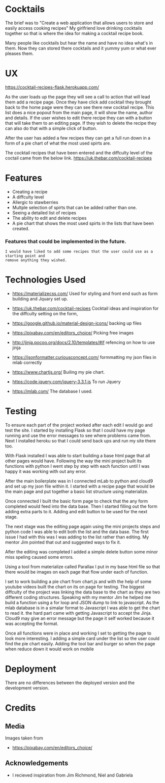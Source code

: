 # Cocktails 

The brief was to "Create a web application that allows users to store and easily access cooking recipes"
My girlfriend love drinking cocktails together so that is where the idea for making a cocktail recipe book. 

Many people like cocktails but hear the name and have no idea what's in them. Now they can stored there cocktails 
and it yummy yum or what ever pleases them. 

# UX

https://cocktail-recipes-flask.herokuapp.com/ 

As the user loads up the page they will see a call to action that will lead them add a recipe page. 
Once they have click add cocktail they brought back to the home page were they can see there new cocktail recipe.
This list does a nice popout from the main page, it will show the name, author and details. 
If the user wishes to edit there recipe they can with a button that will take them to an editing page.
If they wish to delete the recipe they can also do that with a simple click of button.

After the user has added a few recipes they can get a full run down in a form of a pie chart of what the most used
spirts are. 

The cocktail recipes that have been entered and the diffculty level of the coctail came from the below link. 
https://uk.thebar.com/cocktail-recipes 

# Features 
 
* Creating a recipe
* A diffculty level
* Allergic to stawberries
* Multple selection of spirts that can be added rather than one. 
* Seeing a detailed list of recipes
* The ability to edit and delete recipes
* A pie chart that shows the most used spirts in the lists that have been created. 

### Features that could be implemented in the future.
    I would have liked to add some recipes that the user could use as a starting point and 
    remove anything they wished.

# Technologies Used 

* https://materializecss.com/
    Used for styling and front end such as form building and Jquary set up. 

* https://uk.thebar.com/cocktail-recipes
    Cocktail ideas and inspiration for the diffculty setting on the form,
    
* https://google.github.io/material-design-icons/
    backing up files 
* https://pixabay.com/en/editors_choice/
    Picking free images 
* http://jinja.pocoo.org/docs/2.10/templates/#if
    refencing on how to use jinja
* https://jsonformatter.curiousconcept.com/
    formmatting my json files in mlab correctly
* https://www.chartjs.org/
    Builing my pie chart.
* https://code.jquery.com/jquery-3.3.1.js
    To run Jquery 
* https://mlab.com/
    The database I used.

# Testing
To ensure each part of the project worked after each edit I would go and test the site. 
I started by installing Flask so that I could have my page running and use the error messages to see
where problems came from. 
Next I installed heroku so that I could send back ups and run my site there too.

With Flask installed I was able to start building a base html page that all other pages would have. 
Following the way the mini project built its functions with python I went step by step with each function until
I was happy it was working with out any error.

After the main boilerplate was in I connected mLab to python and cloud9 and set up my json file within it.
I started with a recipe page that would be the main page and put together a basic list
structure using materialize.

Once connected I built the basic form page to check that the any form completed would feed into the data base. 
Then I started filling out the form adding extra parts to it. 
Adding and edit button to be used for the next stage.

The next stage was the editing page again using the mini projects steps and python code I was able to edit 
both the list and the data base. The first issue I had with this was I was adding to the list rather than editing.
My mentor Jim pointed that out and suggested ways to fix it. 
    
After the editing was completed I added a simple delete button some minor miss speling caused some errors.
    
Using a tool from materialize called Parallax I put in my base html file so that there would be images on each page 
that flow under each of function.  
    
I set to work building a pie chart from chart.js and with the help of some  youtube videos built the chart on its on
page for testing. The biggest diffculty of the project was linking the data base to the chart as they are two different
coding structures. Speaking with my mentor Jim he helped me build a function using a for loop and JSON dump to link to
javascript. As the mlab database is in a simalar format to Javascript I was able to get the chart to read it. 
the hard part came with getting Javascript to accept the Jinja. Cloud9 may give an error message but the page it self 
worked because it was accepting the format. 
    
Once all functions were in place and working I set to getting the page to look more interesting.
I adding a simple card under the list so the user could find the pie chart easily.
Adding the tool bar and burger so when the page when reduce down it would work on mobile 

# Deployment

There are no differences between the deployed version and the development version. 

# Credits 

## Media
Images taken from 
* https://pixabay.com/en/editors_choice/

## Acknowledgements
* I recieved inspiration from 
Jim Richmond, Niel and Gabriela 

